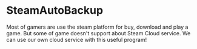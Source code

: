 # SteamAutoBackup
Most of gamers are use the steam platform for buy, download and play a game. But some of game doesn't support about Steam Cloud service. We can use our own cloud service with this useful program! 
